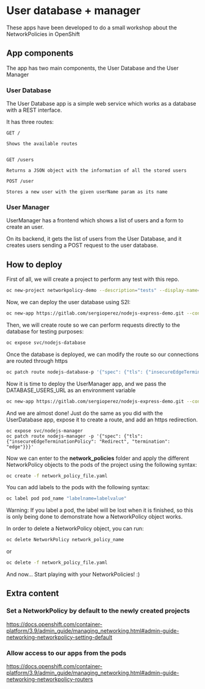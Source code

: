 # User database + manager

These apps have been developed to do a small workshop about the NetworkPolicies in OpenShift

## App components

The app has two main components, the User Database and the User Manager

### User Database

The User Database app is a simple web service which works as a database with a REST interface.

It has three routes:

```
GET /

Shows the available routes


GET /users

Returns a JSON object with the information of all the stored users

POST /user

Stores a new user with the given userName param as its name

```

### User Manager

UserManager has a frontend which shows a list of users and a form to create an user.

On its backend, it gets the list of users from the User Database, and it creates users sending a POST request to the user database.


## How to deploy

First of all, we will create a project to perform any test with this repo.

```bash
oc new-project networkpolicy-demo --description="tests" --display-name="networkpolicy-demo"
```

Now, we can deploy the user database using S2I:

```bash
oc new-app https://gitlab.com/sergioperez/nodejs-express-demo.git --context-dir=user_database --name="nodejs-database" --labels="myAppName=demoApi"
```

Then, we will create route so we can perform requests directly to the database for testing purposes:

```bash
oc expose svc/nodejs-database
```

Once the database is deployed, we can modify the route so our connections are routed through https

```bash
oc patch route nodejs-database-p '{"spec": {"tls": {"insecureEdgeTerminationPolicy": "Redirect", "termination": "edge"}}}'
```

Now it is time to deploy the UserManager app, and we pass the DATABASE_USERS_URL as an environment variable
```bash
oc new-app https://gitlab.com/sergioperez/nodejs-express-demo.git --context-dir=user_manager --name="nodejs-manager" --env DATABASE_USERS_URL=http://nodejs-database.networkpolicy-demo.svc.cluster.local:8080 --labels="myAppName=demoManager"
```

And we are almost done! Just do the same as you did with the UserDatabase app, expose it to create a route, and add an https redirection.

```
oc expose svc/nodejs-manager
oc patch route nodejs-manager -p '{"spec": {"tls": {"insecureEdgeTerminationPolicy": "Redirect", "termination": "edge"}}}'
```

Now we can enter to the **network_policies** folder and apply the different NetworkPolicy objects to the pods of the project using the following syntax:

```bash
oc create -f network_policy_file.yaml
``` 

You can add labels to the pods with the following syntax:

```bash
oc label pod pod_name "labelname=labelvalue"
```

Warning: If you label a pod, the label will be lost when it is finished, so this is only being done to demonstrate how a NetworkPolicy object works.

In order to delete a NetworkPolicy object, you can run:

```bash
oc delete NetworkPolicy network_policy_name
```

or

```bash
oc delete -f network_policy_file.yaml
```

And now... Start playing with your NetworkPolicies! :)


## Extra content

### Set a NetworkPolicy by default to the newly created projects

https://docs.openshift.com/container-platform/3.9/admin_guide/managing_networking.html#admin-guide-networking-networkpolicy-setting-default

### Allow access to our apps from the pods

https://docs.openshift.com/container-platform/3.9/admin_guide/managing_networking.html#admin-guide-networking-networkpolicy-routers
